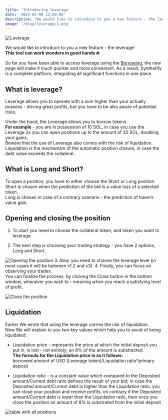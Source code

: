 ```yaml
---
title: 'Introducing leverage'
date: '2022-03-08 12:00:00'
description: 'We would like to introduce to you a new feature - the leverage!'
image: '/blog/leverage/1.png'
---
```


![Leverage](/blog/leverage/2.png 'horizontal')

We would like to introduce to you a new feature - the leverage!  
**This tool can work wonders in good hands 🔥**

So far you have been able to access leverage using the [Borrowing](https://synthetify.io/blog/borrowing), the new page will make it much quicker and more convenient.
As a result, Synthetify is a complete platform, integrating all significant functions in one place.

## What is leverage?

Leverage allows you to operate with a sum higher than your actually possess - driving great profits, but you have to be also aware of potential risks.

Under the hood, the Leverage allows you to borrow tokens.  
**For example** - you are in possession of 10 SOL, in case you use the Leverage 2x you can open positions up to the amount of 20 SOL, doubling your gains.  
Beware that the use of Leverage also comes with the risk of liquidation.
Liquidation is the mechanism of the automatic position closure, in case the debt value exceeds the collateral.

## What is Long and Short?

To open a position, you have to either choose the Short or Long position.  
Short is chosen when the prediction of the bid is a value loss of a selected token.  
Long is chosen in case of a contrary scenario - the prediction of token’s value gain.

## Opening and closing the position

1. To start you need to choose the collateral token, and token you want to leverage.

2. The next step is choosing your trading strategy - you have 2 options; Long and Short.

![Opening the position](/blog/leverage/open.gif 'horizontal')
3. Now, you need to choose the leverage level (in most cases it will be between x1.2 and x3).
4. Finally, you can focus on observing your trades.  
   You can finalize the process, by clicking the Close button in the bottom window, whenever you wish to - meaning when you reach a satisfying level of profit.

![Close the position](/blog/leverage/close.gif 'horizontal')

## Liquidation

Earlier We wrote that using the leverage carries the risk of liquidation.  
Now We will explain to you two key values which help you to avoid of being liquidated:

- Liquidation price - represents the price at which the initial deposit you put in, is lost - not entirely; an 8% of the amount is substracted.  
  **The formula for the Liquidation price is as it follows:**  
  borrowed amount of USD (Leverage token)/Liquidation ratio\*primary deposit

- Liquidation ratio - is a constant value which compared to the Deposited amount/Current debt ratio defines the result of your bid; in case the Deposited amount/Current debt is higher than the Liquidation ratio, you can close your position and receive profits, on contrary if the Deposited amount/Current debt is lower than the Liquidation ratio, then once you close the position an amount of 8% is substrated from the initial deposit

![table with all positions](/blog/leverage/table.png 'horizontal')
